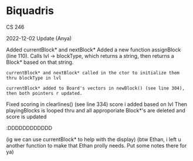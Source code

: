 # Biquadris
CS 246

2022-12-02 Update (Anya)

Added currentBlock* and nextBlock*
    Added a new function assignBlock (line 110). Calls lvl -> blockType, which returns a string, then returns a Block* based on that string.

    currentBlock* and nextBlock* called in the ctor to initialize them thru blockType in lvl

    currentBlock* added to Board's vectors in newBlock() (see line 304), then both pointers r updated.

Fixed scoring
    in clearlines() (see line 334) score i added based on lvl
    Then playingBlocks is looped thru and all approporiate Block*'s are deleted and score is updated

:DDDDDDDDDDDD

(ig we can use currentBlock* to help with the display)
(btw Ethan, i left u another function to make that Ethan prolly needs. Put some notes there for ya)
